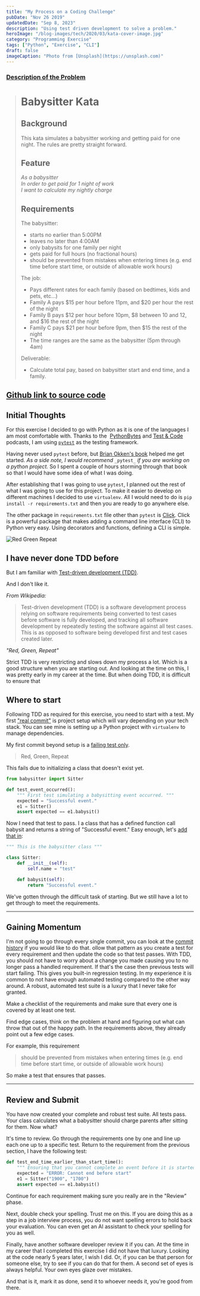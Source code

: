 ```yaml
---
title: "My Process on a Coding Challenge"
pubDate: "Nov 26 2019"
updatedDate: "Sep 8, 2023"
description: "Using test driven development to solve a problem."
heroImage: "/blog-images/tech/2020/03/kata-cover-image.jpg"
category: "Programming Exercise"
tags: ["Python", "Exercise", "CLI"]
draft: false
imageCaption: "Photo from [Unsplash](https://unsplash.com)"
---
```


### [Description of the Problem](https://github.com/PillarTechnology/kata-babysitter)

> # Babysitter Kata
>
> ## Background
>
> This kata simulates a babysitter working and getting paid for one night. The rules are pretty straight forward.
>
> ## Feature
>
> _As a babysitter<br>
> In order to get paid for 1 night of work<br>
> I want to calculate my nightly charge<br>_
>
> ## Requirements
>
> The babysitter:
>
> - starts no earlier than 5:00PM
> - leaves no later than 4:00AM
> - only babysits for one family per night
> - gets paid for full hours (no fractional hours)
> - should be prevented from mistakes when entering times (e.g. end time before start time, or outside of allowable work hours)
>
> The job:
>
> - Pays different rates for each family (based on bedtimes, kids and pets, etc...)
> - Family A pays $15 per hour before 11pm, and $20 per hour the rest of the night
> - Family B pays $12 per hour before 10pm, $8 between 10 and 12, and $16 the rest of the night
> - Family C pays $21 per hour before 9pm, then $15 the rest of the night
> - The time ranges are the same as the babysitter (5pm through 4am)
>
> Deliverable:
>
> - Calculate total pay, based on babysitter start and end time, and a family.

## [Github link to source code](https://github.com/thejayhaykid/babysitter-kata)

## Initial Thoughts

For this exercise I decided to go with Python as it is one of the languages I am most comfortable with. Thanks to the  [PythonBytes](https://pythonbytes.fm/) and [Test & Code](https://testandcode.com/) podcasts, I am using [`pytest`](https://docs.pytest.org/en/latest/) as the testing framework.

Having never used `pytest` before, but [Brian Okken's book](https://pragprog.com/book/bopytest/python-testing-with-pytest) helped me get started. _As a side note, I would recommend_ `_pytest_` _if you are working on a python project._ So I spent a couple of hours storming through that book so that I would have some idea of what I was doing.

After establishing that I was going to use `pytest`, I planned out the rest of what I was going to use for this project. To make it easier to develop on different machines I decided to use `virtualenv`. All I would need to do is `pip install -r requirements.txt` and then you are ready to go anywhere else.

The other package in `requirements.txt` file other than `pytest` is [Click](https://click.palletsprojects.com/en/7.x/). Click is a powerful package that makes adding a command line interface (CLI) to Python very easy. Using decorators and functions, defining a CLI is simple.

![Red Green Repeat](/blog-images/tech/2023/red-green.jpg)

## I have never done TDD before

But I am familiar with [Test-driven development (TDD)](https://en.m.wikipedia.org/wiki/Test-driven_development).

And I don't like it.

_From Wikipedia:_

> Test-driven development (TDD) is a software development process relying on software requirements being converted to test cases before software is fully developed, and tracking all software development by repeatedly testing the software against all test cases. This is as opposed to software being developed first and test cases created later.

_"Red, Green, Repeat"_

Strict TDD is very restricting and slows down my process a lot. Which is a good structure when you are starting out. And looking at the time on this, I was pretty early in my career at the time. But when doing TDD, it is difficult to ensure that

## Where to start

Following TDD as required for this exercise, you need to start with a test. My first ["real commit"](https://github.com/thejayhaykid/babysitter-kata/commit/6b410171369ecb2581de8b269521677928c2694a) is project setup which will vary depending on your tech stack. You can see mine is setting up a Python project with `virtualenv` to manage dependencies.

My first commit beyond setup is a [failing test only](https://github.com/thejayhaykid/babysitter-kata/commit/3c73d70ea74c15f297537aecfb8dae1e5b68bbc3).

> Red, Green, Repeat

This fails due to initializing a class that doesn't exist yet.

```python
from babysitter import Sitter

def test_event_occurred():
    """ First test simulating a babysitting event occurred. """
    expected = "Successful event."
    e1 = Sitter()
    assert expected == e1.babysit()
```

Now I need that test to pass. I a class that has a defined function call babysit and returns a string of "Successful event." Easy enough, let's [add that in](https://github.com/thejayhaykid/babysitter-kata/commit/0a6e279edda8e4af54c68395c9bc7bd9cbf6beab):

```python
""" This is the babysitter class """

class Sitter:
    def __init__(self):
        self.name = "test"

    def babysit(self):
        return "Successful event."
```

We've gotten through the difficult task of starting. But we still have a lot to get through to meet the requirements.

---

## Gaining Momentum

I'm not going to go through every single commit, you can look at the [commit history](https://github.com/thejayhaykid/babysitter-kata/commits/master) if you would like to do that. ollow that pattern as you create a test for every requirement and then update the code so that test passes. With TDD, you should not have to worry about a change you made causing you to no longer pass a handled requirement. If that's the case then previous tests will start failing. This gives you built-in regression testing. In my experience it is common to not have enough automated testing compared to the other way around. A robust, automated test suite is a luxury that I never take for granted.

Make a checklist of the requirements and make sure that every one is covered by at least one test.

Find edge cases, think on the problem at hand and figuring out what can throw that out of the happy path. In the requirements above, they already point out a few edge cases.

For example, this requirement

> should be prevented from mistakes when entering times (e.g. end time before start time, or outside of allowable work hours)

So make a test that ensures that passes.

---

## Review and Submit

You have now created your complete and robust test suite. All tests pass. Your class calculates what a babysitter should charge parents after sitting for them. Now what?

It's time to review. Go through the requirements one by one and line up each one up to a specific test. Return to the requirement from the previous section, I have the following test:

```python
def test_end_time_earlier_than_start_time():
    """ Ensuring that you cannot complete an event before it is started. """
    expected = "ERROR: Cannot end before start"
    e1 = Sitter("1900", "1700")
    assert expected == e1.babysit()
```

Continue for each requirement making sure you really are in the "Review" phase.

Next, double check your spelling. Trust me on this. If you are doing this as a step in a job interview process, you do not want spelling errors to hold back your evaluation. You can even get an AI assistant to check your spelling for you as well.

Finally, have another software developer review it if you can. At the time in my career that I completed this exercise I did not have that luxury. Looking at the code nearly 5 years later, I wish I did. Or, if you can be that person for someone else, try to see if you can do that for them. A second set of eyes is always helpful. Your own eyes glaze over mistakes.

And that is it, mark it as done, send it to whoever needs it, you're good from there.
